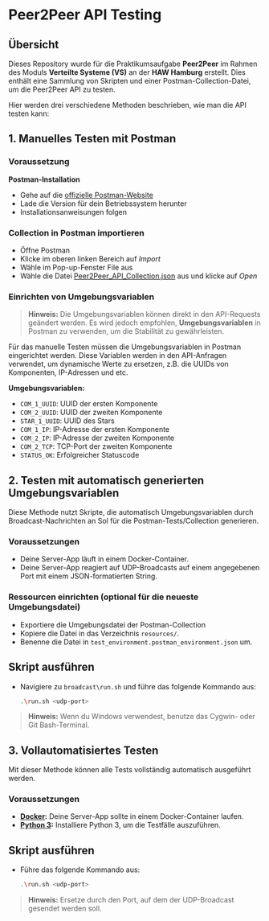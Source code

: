 # Peer2Peer API Testing

## Übersicht
Dieses Repository wurde für die Praktikumsaufgabe **Peer2Peer** im Rahmen des Moduls **Verteilte Systeme (VS)** an der **HAW Hamburg** erstellt. Dies enthält eine Sammlung von Skripten und einer Postman-Collection-Datei, um die Peer2Peer API zu testen.

Hier werden drei verschiedene Methoden beschrieben, wie man die API testen kann:

## 1. Manuelles Testen mit Postman
### Voraussetzung

**Postman-Installation**

  - Gehe auf die [offizielle Postman-Website](https://www.postman.com/downloads/)
  - Lade die Version für dein Betriebssystem herunter
  - Installationsanweisungen folgen


### Collection in Postman importieren

  - Öffne Postman
  - Klicke im oberen linken Bereich auf *Import*
  - Wähle im Pop-up-Fenster File aus
  - Wähle die Datei [Peer2Peer_API_Collection.json](p2p-postman-collection\Peer2Peer_API_Collection.json) aus und klicke auf *Open*


### Einrichten von Umgebungsvariablen
> **Hinweis:** Die Umgebungsvariablen können direkt in den API-Requests geändert werden. Es wird jedoch empfohlen, **Umgebungsvariablen** in Postman zu verwenden, um die Stabilität zu gewährleisten.

Für das manuelle Testen müssen die Umgebungsvariablen in Postman eingerichtet werden. Diese Variablen werden in den API-Anfragen verwendet, um dynamische Werte zu ersetzen, z.B. die UUIDs von Komponenten, IP-Adressen und etc.

**Umgebungsvariablen:**
- `COM_1_UUID`: UUID der ersten Komponente
- `COM_2_UUID`: UUID der zweiten Komponente
- `STAR_1_UUID`: UUID des Stars
- `COM_1_IP`: IP-Adresse der ersten Komponente
- `COM_2_IP`: IP-Adresse der zweiten Komponente
- `COM_2_TCP`: TCP-Port der zweiten Komponente
- `STATUS_OK`: Erfolgreicher Statuscode



## 2. Testen mit automatisch generierten Umgebungsvariablen
Diese Methode nutzt Skripte, die automatisch Umgebungsvariablen durch Broadcast-Nachrichten an Sol für die Postman-Tests/Collection generieren.

### Voraussetzungen

- Deine Server-App läuft in einem Docker-Container.
- Deine Server-App reagiert auf UDP-Broadcasts auf einem angegebenen Port mit einem JSON-formatierten String.

### Ressourcen einrichten (optional für die neueste Umgebungsdatei)

- Exportiere die Umgebungsdatei der Postman-Collection
- Kopiere die Datei in das Verzeichnis `resources/`.
- Benenne die Datei in `test_environment.postman_environment.json` um.

## Skript ausführen

- Navigiere zu `broadcast\run.sh` und führe das folgende Kommando aus:

    ```bash
    .\run.sh <udp-port>
    ```

> **Hinweis:** Wenn du Windows verwendest, benutze das Cygwin- oder Git Bash-Terminal.


## 3. Vollautomatisiertes Testen
Mit dieser Methode können alle Tests vollständig automatisch ausgeführt werden.

### Voraussetzungen


- **[Docker](https://www.docker.com/get-started):** Deine Server-App sollte in einem Docker-Container laufen.
- **[Python 3](https://www.python.org/downloads/):** Installiere Python 3, um die Testfälle auszuführen.

## Skript ausführen

- Führe das folgende Kommando aus:

    ```bash
    .\run.sh <udp-port>
    ```

> **Hinweis:** Ersetze <udp-port> durch den Port, auf dem der UDP-Broadcast gesendet werden soll.